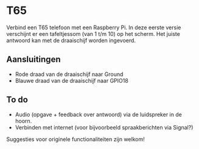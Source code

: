 # T65
Verbind een T65 telefoon met een Raspberry Pi.
In deze eerste versie verschijnt er een tafeltjessom (van 1 t/m 10) op het scherm. Het juiste antwoord kan met de draaischijf worden ingevoerd.

## Aansluitingen
* Rode draad van de draaischijf naar Ground
* Blauwe draad van de draaischijf naar GPIO18

## To do
* Audio (opgave + feedback over antwoord) via de luidspreker in de hoorn.
* Verbinden met internet (voor bijvoorbeeld spraakberichten via Signal?)

Suggesties voor originele functionaliteiten zijn welkom!
